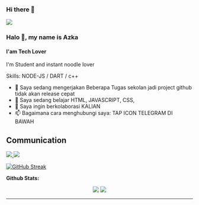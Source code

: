 ### Hi there 👋

![](https://raw.githubusercontent.com/azkadev/azkadev/main/wallpaperbetter.jpg)


### Halo 👋, my name is Azka
#### I'am Tech Lover
I'm Student and instant noodle lover

Skills: NODE-JS / DART / c++

- 🔭 Saya sedang mengerjakan Beberapa Tugas sekolan jadi project github tidak akan release cepat 
- 🌱 Saya sedang belajar HTML, JAVASCRIPT, CSS,  
- 👯 Saya ingin berkolaborasi KALIAN 
- 📫 Bagaimana cara menghubungi saya: TAP ICON TELEGRAM DI BAWAH 

<h2> Communication </h2>
 <p>

<a href="https://www.youtube.com/channel/UCjbSpwL1nGHnAEHN2fbh7DQ">
<img src="https://user-images.githubusercontent.com/25087769/97784839-5fc7f280-1bb2-11eb-8b1f-c17fc54fb428.png"/>
</a>
<a href="http://azkadev.github.io">
<img src="https://user-images.githubusercontent.com/25087769/87176037-2c4f1880-c2e2-11ea-8a13-41c90b711b9f.png"/>
</a>
</p>

[![GitHub Streak](https://github-readme-streak-stats.herokuapp.com?user=azkadev&theme=tokyonight&ring=DD2727&fire=FDFF00&sideNums=DD65D8)](https://git.io/streak-stats)

**Github Stats:**

<p align="center">
  

  <img src="https://github-readme-stats.vercel.app/api?username=azkadev&hide=stars&show_icons=true&theme=dracula&line_height=32">
  <img src="https://github-readme-stats.vercel.app/api/top-langs/?username=azkadev&count_private=true&theme=dracula">

</p>

 ---
